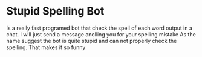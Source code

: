 # Stupid Spelling Bot
Is a really fast programed bot that check the spell of each word output in a chat.
I will just send a message anolling you for your spelling mistake
As the name suggest the bot is quite stupid and can not properly check the spelling. That makes it so funny


